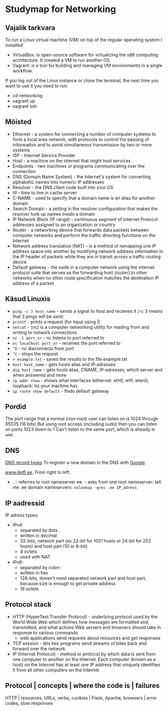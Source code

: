 # Studymap for Networking

## Vajalik tarkvara

To run a Linux virtual machine (VM) on top of the regular operating system I installed:
- VirtualBox: is open-source software for virtualizing the x86 computing architecture. It created a VM to run another OS.
- Vagrant: is a tool for building and managing VM environments in a single workflow.

If you log out of the Linux instance or close the terminal, the next time you want to use it you need to run:
- cd networking
- vagrant up
- vagrant ssh

## Mõisted

- Ethernet - a system for connecting a number of computer systems to form a local area network, with protocols to control the passing of information and to avoid simultaneous transmission by two or more systems
- ISP - Internet Service Provider
- Host - a machine on the internet that might host services
- Endpoints - two machines or programs communicating over the connection
- DNS (Domain Name System) - the Internet's system for converting alphabetic names into numeric IP addresses
- Resolver - the DNS client code built into your OS
- ttl - time to live in cache server
- C-NAME - used to specify that a domain name is an alias for another domain
- Search Domain - a setting in the resolver configuration that makes the resolver look up names inside a domain
- IP Network Block (IP range) - continuous segment of Internet Protocol addresses assigned to an organization or country
- Router - a networking device that forwards data packets between computer networks and perform the traffic directing functions on the Internet
- Network address translation (NAT) - is a method of remapping one IP address space into another by modifying network address information in the IP header of packets while they are in transit across a traffic routing device
- Default gateway - the node in a computer network using the internet protocol suite that serves as the forwarding host (router) to other networks when no other route specification matches the destination IP address of a packet

## Käsud Linuxis

- `ping -c 3 host_name` - sends a signal to host and recieves it (-c 3 means that 3 pings will be sent)
- `printf` - prints a request (for input using |)
- `netcat` - (nc) is a computer networking utility for reading from and writing to network connections
- `nc -l port_nr` - nc listens to port referred to
- `nc localhost port_nr` - receives the port referred to
- `^D` - nc disconnects from port
- `^C` - stops the request
- `> example.txt` - saves the results to the file example.txt
- `host host_name` - gets hosts alias and IP-adresses
- `dig host_name` - gets hosts alias, CNAME, IP-adresses, which server and when answered and more
- `ip addr show` - shows what interfaces (ethernet: eth0, wifi: wlan0, loopback: lo) your machine has
- `ip route show default` - finds default gateway

## Pordid

The port range that a normal (non-root) user can listen on is 1024 through 65535 (16 bits)
But using root access (including sudo) then you can listen on ports 1023 down to 1
Can't listen to the same port, which is already in use

## DNS

[DNS record types](https://en.wikipedia.org/wiki/List_of_DNS_record_types)
To register a new domain in the DNS with [Google](domains.google.com)

www.delfi.ee.
From right to left:
- . - referres to root nameserver
ee. - asks from one root nameserver: tell me .ee domain nameservers: `nslookup -q=ns .ee IP_adress`

## IP aadressid

IP adress types:
- IPv4: 
    - separated by dots .
    - written in decimal
    - 32-bits, network part (ex 22-bit for 1021 hosts or 24-bit for 253 hosts) and host part (10 or 8-bit)
    - 4 octets
    - used with NAT
- IPv6:
    - separated by colon :
    - written in hex
    - 128-bits, doesn't need separated network part and host part, because size is enough to get private address
    - 16 octets

## Protocol stack

- HTTP (HyperText Transfer Protocol) - underlying protocol used by the World Wide Web which defines how messages are formatted and transmitted, and what actions Web servers and browsers should take in response to various commands
    - web applications send requests about resources and get responses
- TCP session - lets two programs send streams of bites back and forward over the network
- IP (Internet Protocol) - method or protocol by which data is sent from one computer to another on the Internet. Each computer (known as a host) on the Internet has at least one IP address that uniquely identifies it from all other computers on the Internet

Protocol    | concepts                          | where the code is         | failures
---------------------------------------------------------------------------------------------------------
HTTP        | resources, URLs, verbs, cookies   | Flask, Apache, browsers   | error codes, slow responses
